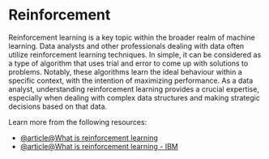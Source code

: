 # Reinforcement 

Reinforcement learning is a key topic within the broader realm of machine learning. Data analysts and other professionals dealing with data often utilize reinforcement learning techniques. In simple, it can be considered as a type of algorithm that uses trial and error to come up with solutions to problems. Notably, these algorithms learn the ideal behaviour within a specific context, with the intention of maximizing performance. As a data analyst, understanding reinforcement learning provides a crucial expertise, especially when dealing with complex data structures and making strategic decisions based on that data.

Learn more from the following resources:

- [@article@What is reinforcement learning](https://aws.amazon.com/what-is/reinforcement-learning/#:~:text=Reinforcement%20learning%20(RL)%20is%20a,use%20to%20achieve%20their%20goals.)
- [@article@What is reinforcement learning - IBM](https://www.ibm.com/topics/reinforcement-learning)